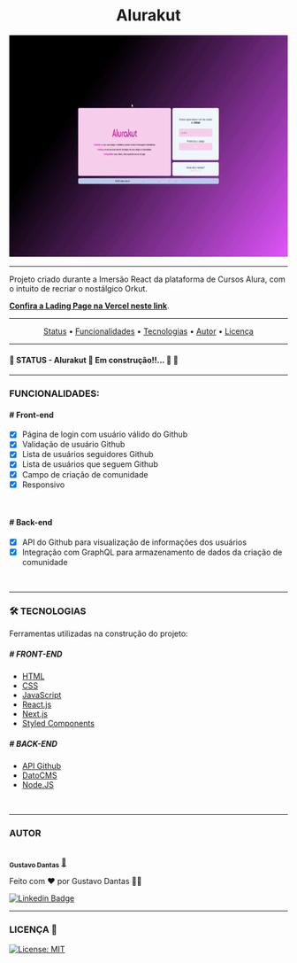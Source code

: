 <h1 align="center">Alurakut</h1>

<div align="center">
<img src="https://github.com/gustavomarim/imgs/blob/main/alurakut.gif" alt="Alurakut" height="400">
</div>

---


Projeto criado durante a Imersão React da plataforma de Cursos Alura, com o intuito de recriar o nostálgico Orkut.

**[Confira a Lading Page na Vercel neste link](https://alurakut-murex-five.vercel.app)**.


---


<p align="center">
 <a href="#status">Status</a> •
 <a href="#funcionalidades">Funcionalidades</a> • 
 <a href="#tecnologias">Tecnologias</a> • 
 <a href="#autor">Autor</a> •
 <a href="#licença">Licença</a> 
</p>


---


<h4 id="status">🚧 STATUS - Alurakut 🚀 Em construção!!... 🚀 🚧</h4>


---


<h3 id="funcionalidades"> FUNCIONALIDADES:</h3>


#### # Front-end
  
- [x] Página de login com usuário válido do Github 
- [x] Validação de usuário Github
- [x] Lista de usuários seguidores Github
- [x] Lista de usuários que seguem Github
- [x] Campo de criação de comunidade
- [x] Responsivo
<br>

#### # Back-end

- [x] API do Github para visualização de informações dos usuários
- [x] Integração com GraphQL para armazenamento de dados da criação de comunidade
<br>


---


<h3 id="tecnologias"> 🛠 TECNOLOGIAS </h3>

Ferramentas utilizadas na construção do projeto:
<br>

##### # FRONT-END

* [HTML](https://developer.mozilla.org/pt-BR/docs/Web/HTML)<br>
* [CSS](https://developer.mozilla.org/pt-BR/docs/Web/CSS)<br>
* [JavaScript](https://developer.mozilla.org/pt-BR/docs/Web/JavaScript)<br>
* [React.js](https://pt-br.reactjs.org)<br>
* [Next.js](https://nextjs.org)<br>
* [Styled Components](https://styled-components.com)

##### # BACK-END

* [API Github](https://api.github.com/users)<br>
* [DatoCMS](https://www.datocms.com)<br>
* [Node.JS](https://nodejs.org/en/)<br>
<br>

--- 

<h3 id="autor">AUTOR</h3>

<a href="https://github.com/gustavomarim">
 <img style="border-radius: 50%;" src="https://avatars.githubusercontent.com/u/66189039?s=400&u=491817b0d3a8d48be60c450631a950c9d49154b2&v=4" width="100px;" alt=""/>
 <br />
 <sub><b>Gustavo Dantas</b></sub></a> <a href="https://github.com/gustavomarim" title="GitHub">🚀</a>


Feito com ❤️ por Gustavo Dantas 👋🏽

 [![Linkedin Badge](https://img.shields.io/badge/-LinkedIn-blue?style=flat-square&logo=Linkedin&logoColor=white&link=https://www.linkedin.com/in/gustavodantasmarim/)](https://www.linkedin.com/in/gustavodantasmarim/) 
 
 
 ---
 
<h3 id="licença">LICENÇA 📄</h3>

[![License: MIT](https://img.shields.io/badge/License-MIT-green.svg)](https://github.com/gustavomarim/alurakut/blob/main/LICENSE)
 
